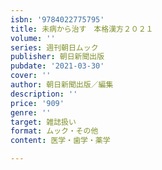 ```yaml
---
isbn: '9784022775795'
title: 未病から治す　本格漢方２０２１
volume: ''
series: 週刊朝日ムック
publisher: 朝日新聞出版
pubdate: '2021-03-30'
cover: ''
author: 朝日新聞出版／編集
description: ''
price: '909'
genre: ''
target: 雑誌扱い
format: ムック・その他
content: 医学・歯学・薬学

---
```

